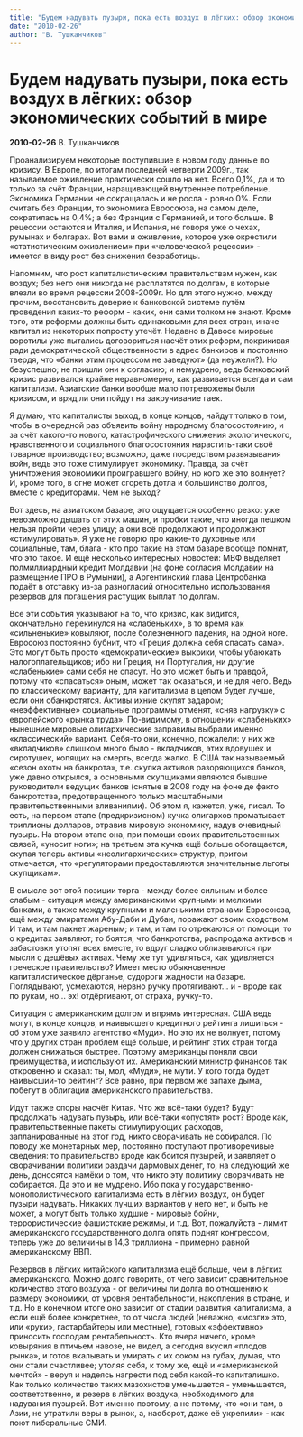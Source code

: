 ```yaml
---
title: "Будем надувать пузыри, пока есть воздух в лёгких: обзор экономических событий в мире"
date: "2010-02-26"
author: "В. Тушканчиков"
---
```


# Будем надувать пузыри, пока есть воздух в лёгких: обзор экономических событий в мире

**2010-02-26** В. Тушканчиков

Проанализируем некоторые поступившие в новом году данные по кризису. В Европе, по итогам последней четверти 2009г., так называемое оживление практически сошло на нет. Всего 0,1%, да и то только за счёт Франции, наращивающей внутреннее потребление. Экономика Германии не сокращалась и не росла - ровно 0%. Если считать без Франции, то экономика Евросоюза, на самом деле, сократилась на 0,4%; а без Франции с Германией, и того больше. В рецессии остаются и Италия, и Испания, не говоря уже о чехах, румынах и болгарах. Вот вами и оживление, которое уже окрестили «статистическим оживлением» при «человеческой рецессии» - имеется в виду рост без снижения безработицы.

Напомним, что рост капиталистическим правительствам нужен, как воздух; без него они никогда не расплатятся по долгам, в которые влезли во время рецессии 2008-2009г. Но для этого нужно, между прочим, восстановить доверие к банковской системе путём проведения каких-то реформ - каких, они сами толком не знают. Кроме того, эти реформы должны быть одинаковыми для всех стран, иначе капитал из некоторых попросту утечёт. Недавно в Давосе мировые воротилы уже пытались договориться насчёт этих реформ, покрикивая ради демократической общественности в адрес банкиров и постоянно твердя, что «банки этим процессом не заведуют» (да неужели?). Но безуспешно; не пришли они к согласию; и немудрено, ведь банковский кризис развивался крайне неравномерно, как развивается всегда и сам капитализм. Азиатские банки вообще мало потревожены были кризисом, и вряд ли они пойдут на закручивание гаек.

Я думаю, что капиталисты выход, в конце концов, найдут только в том, чтобы в очередной раз объявить войну народному благосостоянию, и за счёт какого-то нового, катастрофического снижения экологического, нравственного и социального благосостояния нарастить-таки своё товарное производство; возможно, даже посредством развязывания войн, ведь это тоже стимулирует экономику. Правда, за счёт уничтожения экономики проигравшего войну, но кого же это волнует? И, кроме того, в огне может сгореть дотла и большинство долгов, вместе с кредиторами. Чем не выход?

Вот здесь, на азиатском базаре, это ощущается особенно резко: уже невозможно дышать от этих машин, и пробки такие, что иногда пешком нельзя пройти через улицу; а они всё продолжают и продолжают «стимулировать». Я уже не говорю про какие-то духовные или социальные, там, блага - кто про такие на этом базаре вообще помнит, что это такое. И ещё несколько интересных новостей: МВФ выделяет полмиллиардный кредит Молдавии (на фоне согласия Молдавии на размещение ПРО в Румынии), а Аргентинский глава Центробанка подаёт в отставку из-за разногласий относительно использования резервов для погашения растущих выплат по долгам.

Все эти события указывают на то, что кризис, как видится, окончательно перекинулся на «слабеньких», в то время как «сильненькие» ковыляют, после болезненного падения, на одной ноге. Евросоюз постоянно бубнит, что «Греция должна себя спасать сама». Это могут быть просто «демократические» выкрики, чтобы убаюкать налогоплательщиков; ибо ни Греция, ни Португалия, ни другие «слабенькие» сами себя не спасут. Но это может быть и правдой, потому что «спасаться» оным, может так оказаться, и не для чего. Ведь по классическому варианту, для капитализма в целом будет лучше, если они обанкротятся. Активы ихние скупят задаром; «неэффективные» социальные программы отменят, «сняв нагрузку» с европейского «рынка труда». По-видимому, в отношении «слабеньких» нынешние мировые олигархические заправилы выбрали именно «классический» вариант. Себя-то они, конечно, пожалели: у них же «вкладчиков» слишком много было - вкладчиков, этих вдовушек и сиротушек, копящих на смерть, всегда жалко. В США так называемый «сезон охоты на банкрота», т.е. скупка активов разоряющихся банков, уже давно открылся, а основными скупщиками являются бывшие руководители ведущих банков (снятые в 2008 году на фоне де факто банкротства, предотвращенного только масштабными правительственными вливаниями). Об этом я, кажется, уже, писал. То есть, на первом этапе (предкризисном) кучка олигархов проматывает триллионы долларов, отравив мировую экономику, надув очевидный пузырь. На втором этапе она, при помощи своих правительственных связей, «уносит ноги»; на третьем эта кучка ещё больше обогащается, скупая теперь активы «неолигархических» структур, притом отмечается, что «регуляторами предоставляются значительные льготы скупщикам».

В смысле вот этой позиции торга - между более сильным и более слабым - ситуация между американскими крупными и мелкими банками, а также между крупными и маленькими странами Евросоюза, ещё между эмиратами Абу-Даби и Дубаи, поражают своим сходством. И там, и там пахнет жареным; и там, и там то отрекаются от помощи, то о кредитах заявляют; то боятся, что банкротства, распродажа активов и забастовки утопят всех вместе, то вдруг сладко облизываются при мысли о дешёвых активах. Чему же тут удивляться, как удивляется греческое правительство? Имеет место обыкновенное капиталистическое дёрганье, судороги жадности на базаре. Поглядывают, усмехаются, нервно ручку протягивают... и - вроде как по рукам, но... эх! отдёргивают, от страха, ручку-то.

Ситуация с американским долгом и впрямь интересная. США ведь могут, в конце концов, и наивысшего кредитного рейтинга лишиться - об этом уже заявило агентство «Муди». Но это их не волнует, потому что у других стран проблем ещё больше, и рейтинг этих стран тогда должен снижаться быстрее. Поэтому американцы поняли свои преимущества, и используют их. Американский министр финансов так откровенно и сказал: ты, мол, «Муди», не мути. У кого тогда будет наивысший-то рейтинг? Всё равно, при первом же запахе дыма, побегут в облигации американского правительства.

Идут также споры насчёт Китая. Что же всё-таки будет? Будут продолжать надувать пузырь, или всё-таки «опустят» рост? Вроде как, правительственные пакеты стимулирующих расходов, запланированные на этот год, никто сворачивать не собирался. По поводу же монетарных мер, постоянно поступают противоречивые сведения: то правительство вроде как боится пузырей, и заявляет о сворачивании политики раздачи дармовых денег, то, на следующий же день, доносятся намёки о том, что никто эту политику сворачивать не собирается. Да это и не мудрено. Ибо пока у государственно-монополистического капитализма есть в лёгких воздух, он будет пузыри надувать. Никаких лучших вариантов у него нет, и быть не может, а могут быть только худшие - мировые бойни, террористические фашистские режимы, и т.д. Вот, пожалуйста - лимит американского государственного долга опять поднят конгрессом, теперь уже до величины в 14,3 триллиона - примерно равной американскому ВВП.

Резервов в лёгких китайского капитализма ещё больше, чем в лёгких американского. Можно долго говорить, от чего зависит сравнительное количество этого воздуха - от величины ли долга по отношению к размеру экономики, от уровня рентабельности, накопления в стране, и т.д. Но в конечном итоге оно зависит от стадии развития капитализма, а если ещё более конкретнее, то от числа людей (неважно, «мозги» это, или «руки», гастарбайтеры или местные), готовых «эффективно» приносить господам рентабельность. Кто вчера ничего, кроме ковыряния в птичьем навозе, не видел, а сегодня вкусил «плодов рынка», и готов вкалывать и умирать с их соком на губах, думая, что они стали счастливее; утоляя себя, к тому же, ещё и «американской мечтой» - веруя и надеясь нагрести под себя какой-то капиталишко. Как только количество таких мазохистов уменьшается - уменьшается, соответственно, и резерв в лёгких воздуха, необходимого для надувания пузырей. Вот именно поэтому, а не потому, что «они там, в Азии, не утратили веры в рынок, а, наоборот, даже её укрепили» - как поют либеральные СМИ.